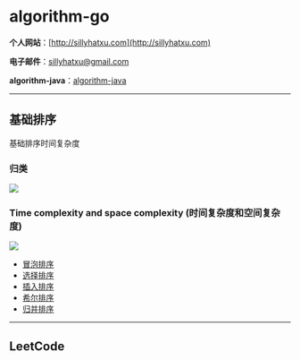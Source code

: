 # algorithm-go

**个人网站**：[http://sillyhatxu.com](http://sillyhatxu.com)

**电子邮件**：[sillyhatxu@gmail.com](mailto:sillyhatxu@gmail.com)

**algorithm-java**：[algorithm-java](https://github.com/sillyhatxu/algorithm-java)

---

## 基础排序

基础排序时间复杂度

### 归类
![](https://lh3.googleusercontent.com/fmj9yhSP_sMaJavAbxxZVBV6zOV5y_QDayxkmGIzx3dgvSvOktQNK8XlzF80uHkDExc6F2_lnDvjhbtlQBJUxKB8NiDEzS3v69IhEDSUP9qTfVPCnyY2zfYTJ5HQgROyw5N_HnX3EGW35idAObpj4mNUlKdGww1Yt8vXsM8k5g-GRAjkwZygR9MEm5Kf80cZ7UIzWrfdY6XLjYDS6PfidpEd3Wikv6wve9pn4v1YDuihxeQR7lFW8V-4F8obbogb5msskWzddOGIjneUqtZHYPE167V9j89jpIbfBKhhp27QGHN2RiyUsiy_zYPKpFXaGpKDFYlX0m6bZmziyKMtuIea7_yEg1Pu3m9dChG1MWPw7fUAT2H_iHhHPoh4WOPwWQLvrGsKOojimodrSge-uO16mH9VSkkG7GuwTja27Gxnhy-Z-u4YmCtXAUs1FnGW5isXt14l5BNJjJYRFHeQzQaC8qKoYMVyEAVc0lMAliiupayKqKEOnFlvf12NjdMQ98gZ3XGcTU9t0WjPRF2xnamRHXhJA_pBwGPfL_R8BFCleclGI6x4babygzpyIpOnjTGgLRHaknsFJi1goCwuAov9DbZmGi-lkR8wgWb8TrYlr09bHkmkBtw4Mwn3hT6dkGSNGtTnmLockpGYgC29M6yIJ3e_AoE=w398-h316-no)

### Time complexity and space complexity (时间复杂度和空间复杂度)
![](https://lh3.googleusercontent.com/Mo_7Xj9Ft27tvYdrDIv7cBMUN-vXXxxqVAsWFMiVrC4QJbTcvPJTvdifI5N3nJRwlbTWMgpTKI6B6_3MMseOzb5anZXSDIyO7i6TJT1ucCWY5iX2rnpLZf44dpMAcYk7s5_kP3syJnvG3OdnpfoPmquXnpmEgNAOuLuoKRyGvhsk5U10Ddtz1gjwV2GsL38p3xVfUjyxPLD50ipEaLDSXQ3mm5AA-mhlUdgHLHekLpLiqmmN4lX5Ra7jn7pACWilcgdCRCEoNNxhGp-2gLuyLXnubj9lehtI5vOX5KEzKXWPapBPF1doSHUjBcI406LrXkmfq761huZGAisL8_LS8fckBz594lkqZWkTCYQqfa8z6S3O20i6JOdE1nVdSLYTjU7suf7YTJ_oKcjXU7bnXKpdQI2XLhYPTr29JqOxsejkZPrqPlE5nqw9bAYwzdG2LQvVyvOKv-e3D0VJBQhrOdOVKmm7sAmE62Ouy6vN51B4qoEzcTtoFDyreafArjwnndQIof9XYazOeAbvtB0NJk77tSVDTWpDqBpcNqDjfF01uz24A2E8nWgb2nvcwzMzOXhKZuAemIl06pxDcfjjK6D1zgoiKNvuhUMCVAiABbVC5h_6gB-H097vdF5MZraPPUxh5UNB-S1U7vMxoJPizW0kQeHV-sk-RaaqBQRbmDxjl3cEuKu8SK_tlQY8D0qmKVlduGwIrQzF0jQbvi8l2vYs=w632-h385-no)


* [冒泡排序](https://github.com/sillyhatxu/code-complete-go/tree/master/algorithm/basic/bubble_sort)
* [选择排序](https://github.com/sillyhatxu/code-complete-go/tree/master/algorithm/basic/selection_sort)
* [插入排序](https://github.com/sillyhatxu/code-complete-go/tree/master/algorithm/basic/insertion_sort)
* [希尔排序](https://github.com/sillyhatxu/code-complete-go/tree/master/algorithm/basic/shell_sort)
* [归并排序](https://github.com/sillyhatxu/code-complete-go/tree/master/algorithm/basic/merge_sort)

---

## LeetCode
